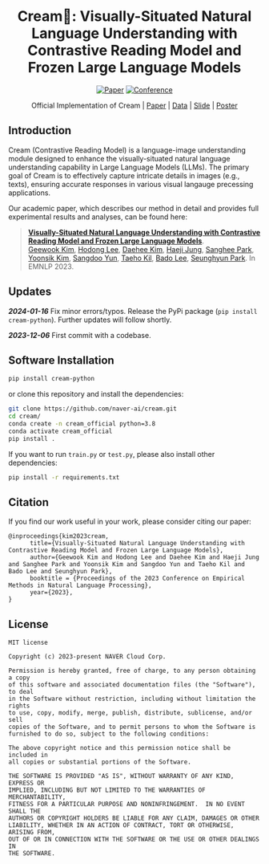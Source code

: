 <div align="center">

# Cream🍦: Visually-Situated Natural Language Understanding with Contrastive Reading Model and Frozen Large Language Models
[![Paper](https://img.shields.io/badge/Paper-arxiv.2305.15080-orange)](https://arxiv.org/abs/2305.15080)
[![Conference](https://img.shields.io/badge/EMNLP-2023-red)](#how-to-cite)

Official Implementation of Cream | [Paper](https://arxiv.org/abs/2305.15080) | [Data](https://huggingface.co/naver-clova-ix) | [Slide](https://docs.google.com/presentation/d/1KziORzEtfHelFmhDWGq9WXIlQzTSGHoiOylxbSK4jPs/edit?usp=sharing) | [Poster](https://drive.google.com/file/d/1nYzBgy9a1o0BunD5jsywPecGpPJakCz1/view?usp=sharing)
</div>

## Introduction
Cream (Contrastive Reading Model) is a language-image understanding module designed to enhance the visually-situated natural language understanding capability in Large Language Models (LLMs). The primary goal of Cream is to effectively capture intricate details in images (e.g., texts), ensuring accurate responses in various visual langauge precessing applications.

Our academic paper, which describes our method in detail and provides full experimental results and analyses, can be found here:<br>
> [**Visually-Situated Natural Language Understanding with Contrastive Reading Model and Frozen Large Language Models**](https://arxiv.org/abs/2305.15080).<br>
> [Geewook Kim](https://geewook.kim), [Hodong Lee](https://scholar.google.com/citations?user=XRuGyvkAAAAJ), [Daehee Kim](https://scholar.google.com/citations?user=x_tWgpsAAAAJ), [Haeji Jung](https://scholar.google.com/citations?user=cyhTZ0MAAAAJ), [Sanghee Park](https://scholar.google.com/citations?user=_ryVHp0AAAAJ), [Yoonsik Kim](https://scholar.google.com/citations?user=nuxd_BsAAAAJ), [Sangdoo Yun](https://sangdooyun.github.io), [Taeho Kil](https://scholar.google.co.kr/citations?user=cV4h5MsAAAAJ), [Bado Lee](https://scholar.google.co.kr/citations?user=UAcfGOgAAAAJ), [Seunghyun Park](https://scholar.google.com/citations?user=iowjmTwAAAAJ). In EMNLP 2023.


## Updates

***2024-01-16*** Fix minor errors/typos. Release the PyPi package (`pip install cream-python`). Further updates will follow shortly.

***2023-12-06*** First commit with a codebase.

## Software Installation

```bash
pip install cream-python
```

or clone this repository and install the dependencies:

```bash
git clone https://github.com/naver-ai/cream.git
cd cream/
conda create -n cream_official python=3.8
conda activate cream_official
pip install .
```

If you want to run `train.py` or `test.py`, please also install other dependencies:

```bash
pip install -r requirements.txt
```


## Citation

If you find our work useful in your work, please consider citing our paper:

```
@inproceedings{kim2023cream,
      title={Visually-Situated Natural Language Understanding with Contrastive Reading Model and Frozen Large Language Models}, 
      author={Geewook Kim and Hodong Lee and Daehee Kim and Haeji Jung and Sanghee Park and Yoonsik Kim and Sangdoo Yun and Taeho Kil and Bado Lee and Seunghyun Park},
      booktitle = {Proceedings of the 2023 Conference on Empirical Methods in Natural Language Processing},
      year={2023},
}
```

## License

```
MIT license

Copyright (c) 2023-present NAVER Cloud Corp.

Permission is hereby granted, free of charge, to any person obtaining a copy
of this software and associated documentation files (the "Software"), to deal
in the Software without restriction, including without limitation the rights
to use, copy, modify, merge, publish, distribute, sublicense, and/or sell
copies of the Software, and to permit persons to whom the Software is
furnished to do so, subject to the following conditions:

The above copyright notice and this permission notice shall be included in
all copies or substantial portions of the Software.

THE SOFTWARE IS PROVIDED "AS IS", WITHOUT WARRANTY OF ANY KIND, EXPRESS OR
IMPLIED, INCLUDING BUT NOT LIMITED TO THE WARRANTIES OF MERCHANTABILITY,
FITNESS FOR A PARTICULAR PURPOSE AND NONINFRINGEMENT.  IN NO EVENT SHALL THE
AUTHORS OR COPYRIGHT HOLDERS BE LIABLE FOR ANY CLAIM, DAMAGES OR OTHER
LIABILITY, WHETHER IN AN ACTION OF CONTRACT, TORT OR OTHERWISE, ARISING FROM,
OUT OF OR IN CONNECTION WITH THE SOFTWARE OR THE USE OR OTHER DEALINGS IN
THE SOFTWARE.
```
